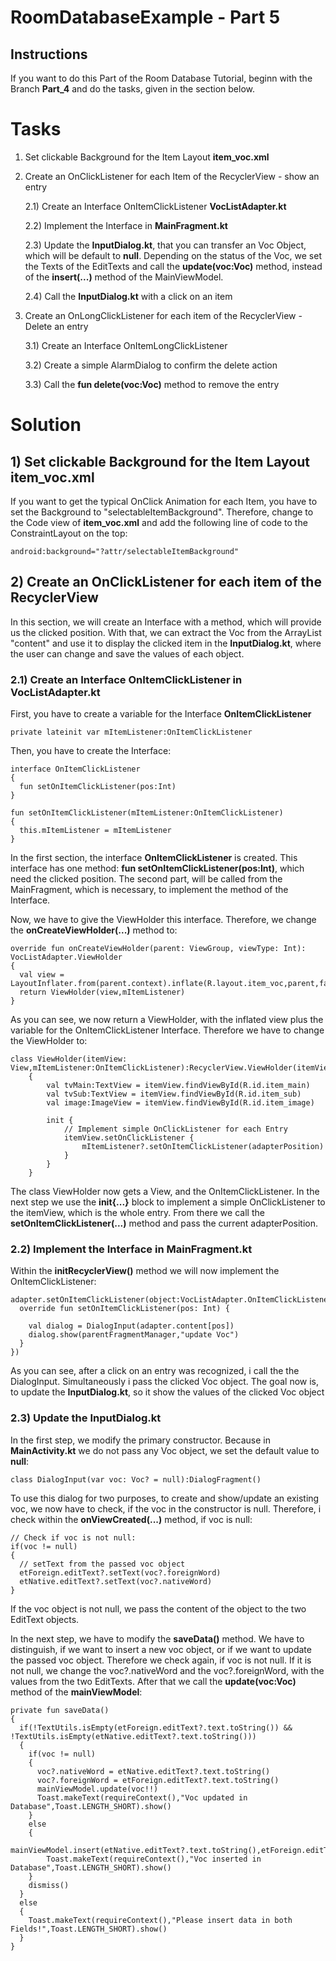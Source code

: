 # RoomDatabaseExample - Part 5
## Instructions
If you want to do this Part of the Room Database Tutorial, beginn with the Branch **Part_4** and do the tasks, given in the section below.

# Tasks

1) Set clickable Background for the Item Layout **item_voc.xml**

2) Create an OnClickListener for each Item of the RecyclerView - show an entry
  
    2.1) Create an Interface OnItemClickListener **VocListAdapter.kt**
  
    2.2) Implement the Interface in **MainFragment.kt**
  
    2.3) Update the **InputDialog.kt**, that you can transfer an Voc Object, which will be default to **null**. Depending on the status of the Voc, we set the Texts of the EditTexts and call the **update(voc:Voc)** method, instead of the **insert(...)** method of the MainViewModel.
  
    2.4) Call the **InputDialog.kt** with a click on an item

3) Create an OnLongClickListener for each item of the RecyclerView - Delete an entry

    3.1) Create an Interface OnItemLongClickListener
  
    3.2) Create a simple AlarmDialog to confirm the delete action
  
    3.3) Call the **fun delete(voc:Voc)** method to remove the entry
  
    
# Solution
## 1) Set clickable Background for the Item Layout **item_voc.xml**
If you want to get the typical OnClick Animation for each Item, you have to set the Background to "selectableItemBackground". Therefore, change to the Code view of **item_voc.xml** and add the following line of code to the ConstraintLayout on the top:

```
android:background="?attr/selectableItemBackground"
```

## 2) Create an OnClickListener for each item of the RecyclerView
In this section, we will create an Interface with a method, which will provide us the clicked position. With that, we can extract the Voc from the ArrayList "content" and use it to display the clicked item in the **InputDialog.kt**, where the user can change and save the values of each object.

### 2.1) Create an Interface OnItemClickListener in VocListAdapter.kt
First, you have to create a variable for the Interface **OnItemClickListener** 

```
private lateinit var mItemListener:OnItemClickListener
```

Then, you have to create the Interface:
```
interface OnItemClickListener
{
  fun setOnItemClickListener(pos:Int)
}

fun setOnItemClickListener(mItemListener:OnItemClickListener)
{
  this.mItemListener = mItemListener
}
```
In the first section, the interface **OnItemClickListener** is created. This interface has one method: **fun setOnItemClickListener(pos:Int)**, which need the clicked position. The second part, will be called from the MainFragment, which is necessary, to implement the method of the Interface.

Now, we have to give the ViewHolder this interface. Therefore, we change the **onCreateViewHolder(...)** method to:

```
override fun onCreateViewHolder(parent: ViewGroup, viewType: Int): VocListAdapter.ViewHolder
{
  val view = LayoutInflater.from(parent.context).inflate(R.layout.item_voc,parent,false)
  return ViewHolder(view,mItemListener)
}
```
As you can see, we now return a ViewHolder, with the inflated view plus the variable for the OnItemClickListener Interface. Therefore we have to change the ViewHolder to:

```
class ViewHolder(itemView: View,mItemListener:OnItemClickListener):RecyclerView.ViewHolder(itemView)
    {
        val tvMain:TextView = itemView.findViewById(R.id.item_main)
        val tvSub:TextView = itemView.findViewById(R.id.item_sub)
        val image:ImageView = itemView.findViewById(R.id.item_image)

        init {
            // Implement simple OnClickListener for each Entry
            itemView.setOnClickListener {
                mItemListener?.setOnItemClickListener(adapterPosition)
            }           
        }
    }
```
The class ViewHolder now gets a View, and the OnItemClickListener. In the next step we use the **init{...}** block to implement a simple OnClickListener to the itemView, which is the whole entry. From there we call the **setOnItemClickListener(...)** method and pass the current adapterPosition.

### 2.2) Implement the Interface in **MainFragment.kt**
Within the **initRecyclerView()** method we will now implement the OnItemClickListener:

```
adapter.setOnItemClickListener(object:VocListAdapter.OnItemClickListener{
  override fun setOnItemClickListener(pos: Int) {
  
    val dialog = DialogInput(adapter.content[pos])
    dialog.show(parentFragmentManager,"update Voc")
  }
})
```
As you can see, after a click on an entry was recognized, i call the the DialogInput. Simultaneously i pass the clicked Voc object. The goal now is, to update the **InputDialog.kt**, so it show the values of the clicked Voc object

### 2.3) Update the **InputDialog.kt**
In the first step, we modify the primary constructor. Because in **MainActivity.kt** we do not pass any Voc object, we set the default value to **null**:
```
class DialogInput(var voc: Voc? = null):DialogFragment()
```
To use this dialog for two purposes, to create and show/update an existing voc, we now have to check, if the voc in the constructor is null. Therefore, i check within the **onViewCreated(...)** method, if voc is null:
```
// Check if voc is not null:
if(voc != null)
{
  // setText from the passed voc object
  etForeign.editText?.setText(voc?.foreignWord)
  etNative.editText?.setText(voc?.nativeWord)
}
```
If the voc object is not null, we pass the content of the object to the two EditText objects.

In the next step, we have to modify the **saveData()** method. We have to distinguish, if we want to insert a new voc object, or if we want to update the passed voc object.
Therefore we check again, if voc is not null. If it is not null, we change the voc?.nativeWord and the voc?.foreignWord, with the values from the two EditTexts. After that we call the **update(voc:Voc)** method of the **mainViewModel**:
```
private fun saveData()
{
  if(!TextUtils.isEmpty(etForeign.editText?.text.toString()) && !TextUtils.isEmpty(etNative.editText?.text.toString()))
  {
    if(voc != null)
    {
      voc?.nativeWord = etNative.editText?.text.toString()
      voc?.foreignWord = etForeign.editText?.text.toString()
      mainViewModel.update(voc!!)
      Toast.makeText(requireContext(),"Voc updated in Database",Toast.LENGTH_SHORT).show()
    }
    else
    {
        mainViewModel.insert(etNative.editText?.text.toString(),etForeign.editText?.text.toString())
        Toast.makeText(requireContext(),"Voc inserted in Database",Toast.LENGTH_SHORT).show()
    }
    dismiss()
  }
  else
  {
    Toast.makeText(requireContext(),"Please insert data in both Fields!",Toast.LENGTH_SHORT).show()
  }
}
```
